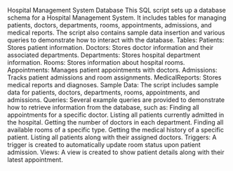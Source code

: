 

Hospital Management System Database
This SQL script sets up a database schema for a Hospital Management System. 
It includes tables for managing patients, doctors, departments, rooms,
 appointments, admissions, and medical reports. The script also contains
  sample data insertion and various queries to demonstrate how to interact with the database.
Tables:
Patients: Stores patient information.
Doctors: Stores doctor information and their associated departments.
Departments: Stores hospital department
    information.
Rooms: Stores information about hospital rooms.
Appointments: Manages patient appointments with doctors.
Admissions: Tracks patient admissions and room assignments.
MedicalReports: Stores medical reports and diagnoses.
Sample Data:
The script includes sample data for patients, doctors, departments, rooms, appointments, and admissions.
Queries:
Several example queries are provided to demonstrate how to retrieve information from the database, such as:
Finding all appointments for a specific doctor.
Listing all patients currently admitted in the hospital.
Getting the number of doctors in each department.
Finding all available rooms of a specific type.
Getting the medical history of a specific patient.
Listing all patients along with their assigned doctors.
Triggers:
A trigger is created to automatically update room status upon patient admission.
Views:
A view is created to show patient details along with their latest appointment.

